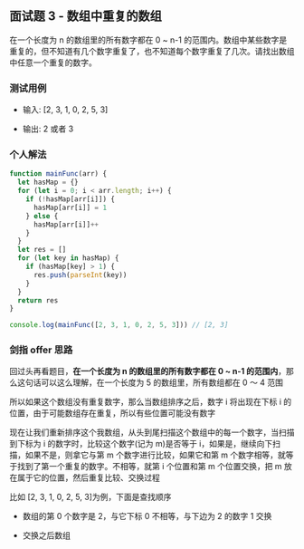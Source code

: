 ## 面试题 3 - 数组中重复的数组

在一个长度为 n 的数组里的所有数字都在 0 ~ n-1 的范围内。数组中某些数字是重复的，但不知道有几个数字重复了，也不知道每个数字重复了几次。请找出数组中任意一个重复的数字。

### 测试用例

- 输入: [2, 3, 1, 0, 2, 5, 3]

- 输出: 2 或者 3

### 个人解法

```javascript
function mainFunc(arr) {
  let hasMap = {}
  for (let i = 0; i < arr.length; i++) {
    if (!hasMap[arr[i]]) {
      hasMap[arr[i]] = 1
    } else {
      hasMap[arr[i]]++
    }
  }
  let res = []
  for (let key in hasMap) {
    if (hasMap[key] > 1) {
      res.push(parseInt(key))
    }
  }
  return res
}

console.log(mainFunc([2, 3, 1, 0, 2, 5, 3])) // [2, 3]
```

### 剑指 offer 思路

回过头再看题目，**在一个长度为 n 的数组里的所有数字都在 0 ~ n-1 的范围内**，那么这句话可以这么理解，在一个长度为 5 的数组里，所有数组都在 0 ～ 4 范围

所以如果这个数组没有重复数字，那么当数组排序之后，数字 i 将出现在下标 i 的位置，由于可能数组存在重复，所以有些位置可能没有数字

现在让我们重新排序这个我数组，从头到尾扫描这个数组中的每一个数字，当扫描到下标为 i 的数字时，比较这个数字(记为 m)是否等于 i，如果是，继续向下扫描，如果不是，则拿它与第 m 个数字进行比较，如果它和第 m 个数字相等，就等于找到了第一个重复的数字。不相等，就第 i 个位置和第 m 个位置交换，把 m 放在属于它的位置，然后重复比较、交换过程

比如 [2, 3, 1, 0, 2, 5, 3]为例，下面是查找顺序

- 数组的第 0 个数字是 2，与它下标 0 不相等，与下边为 2 的数字 1 交换

- 交换之后数组
